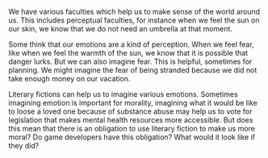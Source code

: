 We have various faculties which help us to make sense of the world around us. This includes perceptual faculties, for instance when we feel the sun on our skin, we know that we do not need an umbrella at that moment.

Some think that our emotions are a kind of perception. When we feel fear, like when we feel the warmth of the sun, we know that it is possible that danger lurks. But we can also imagine fear. This is helpful, sometimes for planning. We might imagine the fear of being stranded because we did not take enough money on our vacation.

Literary fictions can help us to imagine various emotions. Sometimes imagining emotion is important for morality, imagining what it would be like to loose a loved one because of substance abuse may help us to vote for legislation that makes mental health resources more accessible. But does this mean that there is an obligation to use literary fiction to make us more moral? Do game developers have this obligation? What would it look like if they did?
